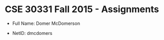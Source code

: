 CSE 30331 Fall 2015 - Assignments
=================================

- Full Name:	Domer McDomerson

- NetID:	dmcdomers
